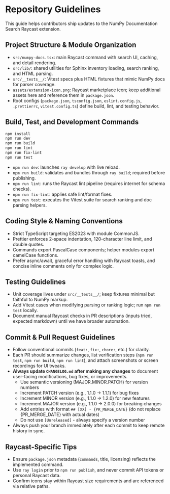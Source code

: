 # Repository Guidelines

This guide helps contributors ship updates to the NumPy Documentation Search Raycast extension.

## Project Structure & Module Organization

- `src/numpy-docs.tsx`: main Raycast command with search UI, caching, and detail rendering.
- `src/lib/`: shared utilities for Sphinx inventory loading, search ranking, and HTML parsing.
- `src/__tests__/`: Vitest specs plus HTML fixtures that mimic NumPy docs for parser coverage.
- `assets/extension-icon.png`: Raycast marketplace icon; keep additional assets here and reference them in `package.json`.
- Root configs (`package.json`, `tsconfig.json`, `eslint.config.js`, `.prettierrc`, `vitest.config.ts`) define build, lint, and testing behavior.

## Build, Test, and Development Commands

```bash
npm install
npm run dev
npm run build
npm run lint
npm run fix-lint
npm run test
```

- `npm run dev`: launches `ray develop` with live reload.
- `npm run build`: validates and bundles through `ray build`; required before publishing.
- `npm run lint`: runs the Raycast lint pipeline (requires internet for schema checks).
- `npm run fix-lint`: applies safe lint/format fixes.
- `npm run test`: executes the Vitest suite for search ranking and doc parsing helpers.

## Coding Style & Naming Conventions

- Strict TypeScript targeting ES2023 with module CommonJS.
- Prettier enforces 2-space indentation, 120-character line limit, and double quotes.
- Commands export PascalCase components; helper modules export camelCase functions.
- Prefer async/await, graceful error handling with Raycast toasts, and concise inline comments only for complex logic.

## Testing Guidelines

- Unit coverage lives under `src/__tests__/`; keep fixtures minimal but faithful to NumPy markup.
- Add Vitest cases when modifying parsing or ranking logic; run `npm run test` locally.
- Document manual Raycast checks in PR descriptions (inputs tried, expected markdown) until we have broader automation.

## Commit & Pull Request Guidelines

- Follow conventional commits (`feat:`, `fix:`, `chore:`, etc.) for clarity.
- Each PR should summarize changes, list verification steps (`npm run test`, `npm run build`, `npm run lint`), and attach screenshots or screen recordings for UI tweaks.
- **Always update `CHANGELOG.md` after making any changes** to document user-facing modifications, bug fixes, or improvements.
  - Use semantic versioning (MAJOR.MINOR.PATCH) for version numbers
  - Increment PATCH version (e.g., 1.1.0 → 1.1.1) for bug fixes
  - Increment MINOR version (e.g., 1.1.0 → 1.2.0) for new features
  - Increment MAJOR version (e.g., 1.1.0 → 2.0.0) for breaking changes
  - Add entries with format `## [XX] - {PR_MERGE_DATE}` (do not replace {PR_MERGE_DATE} with actual dates)
  - Do not use `[Unreleased]` - always specify a version number
- Always push your branch immediately after each commit to keep remote history in sync.

## Raycast-Specific Tips

- Ensure `package.json` metadata (`commands`, title, licensing) reflects the implemented command.
- Use `ray login` prior to `npm run publish`, and never commit API tokens or personal Raycast data.
- Confirm icons stay within Raycast size requirements and are referenced via relative paths.
